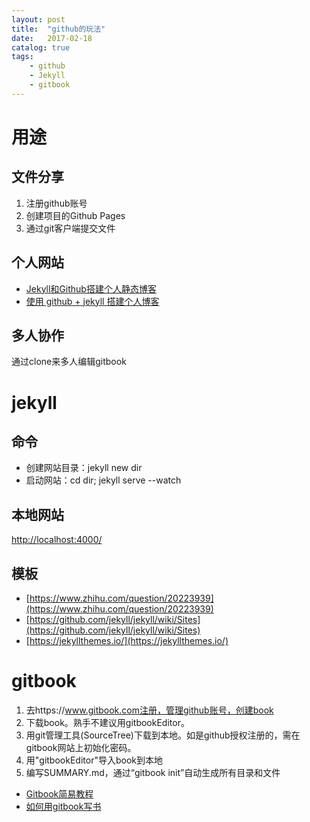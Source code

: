 ```yaml
---
layout: post
title:  "github的玩法"
date:   2017-02-18
catalog: true
tags:
    - github
    - Jekyll
    - gitbook
---
```


# 用途
## 文件分享
1. 注册github账号
2. 创建项目的Github Pages
3. 通过git客户端提交文件

## 个人网站
- [Jekyll和Github搭建个人静态博客](http://pwnny.cn/original/2016/06/26/MakeBlog.html)
- [使用 github + jekyll 搭建个人博客](http://www.cnblogs.com/wangfupeng1988/p/5702324.html)

## 多人协作
通过clone来多人编辑gitbook

# jekyll

## 命令
- 创建网站目录：jekyll new dir
- 启动网站：cd dir; jekyll serve --watch

## 本地网站
[http://localhost:4000/](http://localhost:4000/)

## 模板
- [https://www.zhihu.com/question/20223939](https://www.zhihu.com/question/20223939)
- [https://github.com/jekyll/jekyll/wiki/Sites](https://github.com/jekyll/jekyll/wiki/Sites)
- [https://jekyllthemes.io/](https://jekyllthemes.io/)


# gitbook
1. 去https://www.gitbook.com注册，管理github账号，创建book
1. 下载book。熟手不建议用gitbookEditor。
  1. 用git管理工具(SourceTree)下载到本地。如是github授权注册的，需在gitbook网站上初始化密码。
  1. 用"gitbookEditor"导入book到本地
1. 编写SUMMARY.md，通过“gitbook init”自动生成所有目录和文件

- [Gitbook简易教程](https://segmentfault.com/a/1190000005859901)
- [如何用gitbook写书](http://blog.csdn.net/maray/article/details/50067821)
